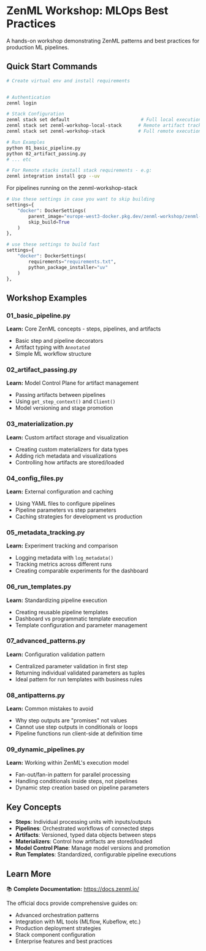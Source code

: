 # ZenML Workshop: MLOps Best Practices

A hands-on workshop demonstrating ZenML patterns and best practices for production ML pipelines.

## Quick Start Commands

```bash
# Create virtual env and install requirements


# Authentication
zenml login

# Stack Configuration
zenml stack set default                          # Full local execution
zenml stack set zenml-workshop-local-stack      # Remote artifact tracking (recommended)
zenml stack set zenml-workshop-stack            # Full remote execution

# Run Examples
python 01_basic_pipeline.py
python 02_artifact_passing.py
# ... etc

# For Remote stacks install stack requirements - e.g:
zenml integration install gcp --uv
```

For pipelines running on the zenml-workshop-stack
```python
# Use these settings in case you want to skip building
settings={  
    "docker": DockerSettings(
        parent_image="europe-west3-docker.pkg.dev/zenml-workshop/zenml-436496/zenml@sha256:df4ed1b5276e752aedb0957c942ecbea6c18ecff18b6d26abe29103939d50f5d",
        skip_build=True
    )
},

# use these settings to build fast
settings={  
    "docker": DockerSettings(
        requirements="requirements.txt",
        python_package_installer="uv"
    )
},
```

## Workshop Examples

### 01_basic_pipeline.py
**Learn:** Core ZenML concepts - steps, pipelines, and artifacts
- Basic step and pipeline decorators
- Artifact typing with `Annotated`
- Simple ML workflow structure

### 02_artifact_passing.py  
**Learn:** Model Control Plane for artifact management
- Passing artifacts between pipelines
- Using `get_step_context()` and `Client()`
- Model versioning and stage promotion

### 03_materialization.py
**Learn:** Custom artifact storage and visualization
- Creating custom materializers for data types
- Adding rich metadata and visualizations
- Controlling how artifacts are stored/loaded

### 04_config_files.py
**Learn:** External configuration and caching
- Using YAML files to configure pipelines
- Pipeline parameters vs step parameters
- Caching strategies for development vs production

### 05_metadata_tracking.py
**Learn:** Experiment tracking and comparison
- Logging metadata with `log_metadata()`
- Tracking metrics across different runs
- Creating comparable experiments for the dashboard

### 06_run_templates.py
**Learn:** Standardizing pipeline execution
- Creating reusable pipeline templates
- Dashboard vs programmatic template execution
- Template configuration and parameter management

### 07_advanced_patterns.py
**Learn:** Configuration validation pattern
- Centralized parameter validation in first step
- Returning individual validated parameters as tuples
- Ideal pattern for run templates with business rules

### 08_antipatterns.py
**Learn:** Common mistakes to avoid
- Why step outputs are "promises" not values
- Cannot use step outputs in conditionals or loops
- Pipeline functions run client-side at definition time

### 09_dynamic_pipelines.py
**Learn:** Working within ZenML's execution model
- Fan-out/fan-in pattern for parallel processing
- Handling conditionals inside steps, not pipelines
- Dynamic step creation based on pipeline parameters

## Key Concepts

- **Steps**: Individual processing units with inputs/outputs
- **Pipelines**: Orchestrated workflows of connected steps  
- **Artifacts**: Versioned, typed data objects between steps
- **Materializers**: Control how artifacts are stored/loaded
- **Model Control Plane**: Manage model versions and promotion
- **Run Templates**: Standardized, configurable pipeline executions

## Learn More

📚 **Complete Documentation:** https://docs.zenml.io/

The official docs provide comprehensive guides on:
- Advanced orchestration patterns
- Integration with ML tools (MLflow, Kubeflow, etc.)
- Production deployment strategies
- Stack component configuration
- Enterprise features and best practices
